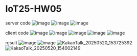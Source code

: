 # IoT25-HW05

server code
![image](https://github.com/user-attachments/assets/e6de0c71-aad2-40ca-a215-33d9076a3451)
![image](https://github.com/user-attachments/assets/dd069d14-6964-425c-88db-3a13d7bc3903)
![image](https://github.com/user-attachments/assets/04754e3a-adc5-4c01-b180-cfda0a1560e6)

client code
![image](https://github.com/user-attachments/assets/2dc09b2b-d19c-4429-ac51-85937a98b820)
![image](https://github.com/user-attachments/assets/0e4a6a38-d818-48a2-95ac-73c43f5e6ee1)
![image](https://github.com/user-attachments/assets/376ce7c2-b647-424b-b783-1ee590040757)
![image](https://github.com/user-attachments/assets/13bb912a-f18e-46a5-a068-012ccf3439b8)
![image](https://github.com/user-attachments/assets/8f9641b0-780e-4c0d-8956-0ae78049b8ce)

result
![image](https://github.com/user-attachments/assets/78dd59b1-7777-48bc-88af-92698d8e5900)
![image](https://github.com/user-attachments/assets/6fc0d76f-c5a7-4a7a-9208-ddd9c4851a59)
![KakaoTalk_20250520_153725392](https://github.com/user-attachments/assets/6331152c-0355-4dac-9f2d-4f83411ea377)
![KakaoTalk_20250520_154002149](https://github.com/user-attachments/assets/a091dd2f-1f19-4e7b-af8f-dfc15a97ab6d)

